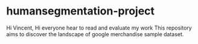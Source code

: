 # humansegmentation-project

Hi Vincent, Hi everyone hear to read and evaluate my work
This repository aims to discover the landscape of google merchandise sample dataset.
